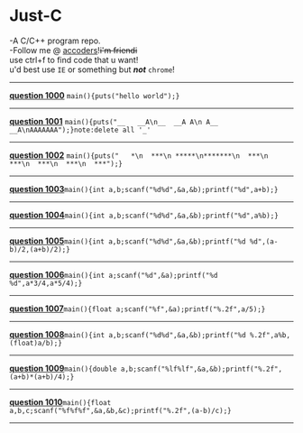 # Just-C
-A C/C++ program repo.  
-Follow me @ [accoders](http://www.accoders.com)!~~i'm friendi~~  
use ctrl+f to find code that u want!  
u'd best use ```IE``` or something but ___not___ ```chrome```!
***
__[question 1000](http://www.accoders.com/problem.php?id=1000)__ ```main(){puts("hello world");}```
***
__[question 1001](http://www.accoders.com/problem.php?id=1001)__ ```main(){puts("__   __A\n__  __A A\n A__   __A\nAAAAAAA");}note:delete all '_'```
***
__[question 1002](http://www.accoders.com/problem.php?id=1002)__ ```main(){puts("   *\n  ***\n *****\n*******\n  ***\n  ***\n  ***\n  ***\n  ***");}```
***
__[question 1003](http://www.accoders.com/problem.php?id=1003)__```main(){int a,b;scanf("%d%d",&a,&b);printf("%d",a+b);}```
***
__[question 1004](http://www.accoders.com/problem.php?id=1004)__```main(){int a,b;scanf("%d%d",&a,&b);printf("%d",a%b);}```
***
__[question 1005](http://www.accoders.com/problem.php?id=1005)__```main(){int a,b;scanf("%d%d",&a,&b);printf("%d %d",(a-b)/2,(a+b)/2);}```
***
__[question 1006](http://www.accoders.com/problem.php?id=1006)__```main(){int a;scanf("%d",&a);printf("%d %d",a*3/4,a*5/4);}```
***
__[question 1007](http://www.accoders.com/problem.php?id=1007)__```main(){float a;scanf("%f",&a);printf("%.2f",a/5);}```
***
__[question 1008](http://www.accoders.com/problem.php?id=1008)__```main(){int a,b;scanf("%d%d",&a,&b);printf("%d %.2f",a%b,(float)a/b);}```
***
__[question 1009](http://www.accoders.com/problem.php?id=1009)__```main(){double a,b;scanf("%lf%lf",&a,&b);printf("%.2f",(a+b)*(a+b)/4);}```
***
__[question 1010](http://www.accoders.com/problem.php?id=1010)__```main(){float a,b,c;scanf("%f%f%f",&a,&b,&c);printf("%.2f",(a-b)/c);}```
***

